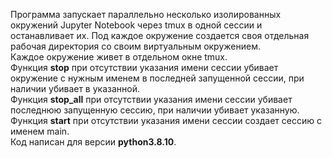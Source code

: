 Программа запускает параллельно несколько изолированных окружений Jupyter Notebook через tmux в одной сессии и останавливает их.
Под каждое окружение создается своя отдельная рабочая директория со своим виртуальным окружением.\
Каждое окружение живет в отдельном окне tmux.\
Функция **stop** при отсутствии указания имени сессии убивает 
окружение с нужным именем в последней запущенной сессии, при наличии убивает в указанной. \
Функция **stop_all** при отсутствии указания имени сессии убивает последнюю запущенную сессию, 
при наличии убивает указанную. \
Функция **start** при отсутствии указания имени сессии создает сессию с именем main. \
Код написан для версии **python3.8.10**.
